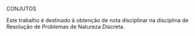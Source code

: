 CONJUTOS

Este trabalho é destinado à obtenção de nota disciplinar na disciplina de Resolução de Problemas de Natureza Discreta.
